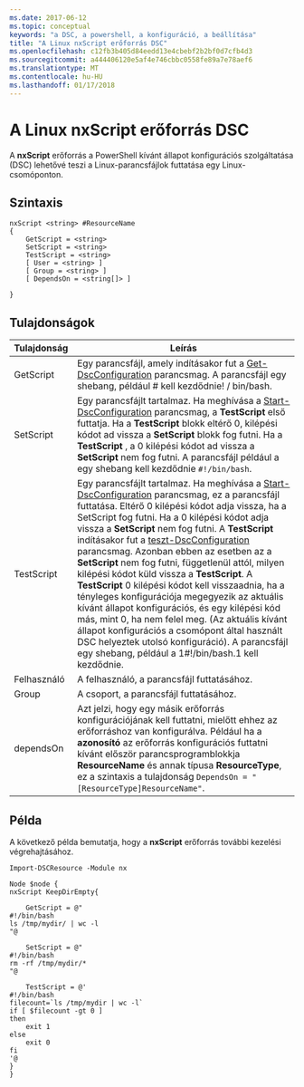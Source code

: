 ```yaml
---
ms.date: 2017-06-12
ms.topic: conceptual
keywords: "a DSC, a powershell, a konfiguráció, a beállítása"
title: "A Linux nxScript erőforrás DSC"
ms.openlocfilehash: c12fb3b405d84eedd13e4cbebf2b2bf0d7cfb4d3
ms.sourcegitcommit: a444406120e5af4e746cbbc0558fe89a7e78aef6
ms.translationtype: MT
ms.contentlocale: hu-HU
ms.lasthandoff: 01/17/2018
---
```

# <a name="dsc-for-linux-nxscript-resource"></a>A Linux nxScript erőforrás DSC

A **nxScript** erőforrás a PowerShell kívánt állapot konfigurációs szolgáltatása (DSC) lehetővé teszi a Linux-parancsfájlok futtatása egy Linux-csomóponton.

## <a name="syntax"></a>Szintaxis

```
nxScript <string> #ResourceName
{
    GetScript = <string>
    SetScript = <string>
    TestScript = <string>
    [ User = <string> ]
    [ Group = <string> ]
    [ DependsOn = <string[]> ]

}
```

## <a name="properties"></a>Tulajdonságok

|  Tulajdonság |  Leírás | 
|---|---|
| GetScript| Egy parancsfájl, amely indításakor fut a [Get-DscConfiguration](https://technet.microsoft.com/en-us/library/dn521625.aspx) parancsmag. A parancsfájl egy shebang, például # kell kezdődnie! / bin/bash.| 
| SetScript| Egy parancsfájlt tartalmaz. Ha meghívása a [Start-DscConfiguration](https://technet.microsoft.com/en-us/library/dn521623.aspx) parancsmag, a **TestScript** első futtatja. Ha a **TestScript** blokk eltérő 0, kilépési kódot ad vissza a **SetScript** blokk fog futni. Ha a **TestScript** , a 0 kilépési kódot ad vissza a **SetScript** nem fog futni. A parancsfájl például a egy shebang kell kezdődnie `#!/bin/bash`.| 
| TestScript| Egy parancsfájlt tartalmaz. Ha meghívása a [Start-DscConfiguration](https://technet.microsoft.com/en-us/library/dn521623.aspx) parancsmag, ez a parancsfájl futtatása. Eltérő 0 kilépési kódot adja vissza, ha a SetScript fog futni. Ha a 0 kilépési kódot adja vissza a **SetScript** nem fog futni. A **TestScript** indításakor fut a [teszt-DscConfiguration](https://technet.microsoft.com/en-us/library/dn407382.aspx) parancsmag. Azonban ebben az esetben az a **SetScript** nem fog futni, függetlenül attól, milyen kilépési kódot küld vissza a **TestScript**. A **TestScript** 0 kilépési kódot kell visszaadnia, ha a tényleges konfigurációja megegyezik az aktuális kívánt állapot konfigurációs, és egy kilépési kód más, mint 0, ha nem felel meg. (Az aktuális kívánt állapot konfigurációs a csomópont által használt DSC helyeztek utolsó konfiguráció). A parancsfájl egy shebang, például a 1#!/bin/bash.1 kell kezdődnie.| 
| Felhasználó| A felhasználó, a parancsfájl futtatásához.| 
| Group| A csoport, a parancsfájl futtatásához.| 
| dependsOn | Azt jelzi, hogy egy másik erőforrás konfigurációjának kell futtatni, mielőtt ehhez az erőforráshoz van konfigurálva. Például ha a **azonosító** az erőforrás konfigurációs futtatni kívánt először parancsprogramblokkja **ResourceName** és annak típusa **ResourceType**, ez a szintaxis a tulajdonság `DependsOn = "[ResourceType]ResourceName"`.| 

## <a name="example"></a>Példa

A következő példa bemutatja, hogy a **nxScript** erőforrás további kezelési végrehajtásához.

```
Import-DSCResource -Module nx 

Node $node {
nxScript KeepDirEmpty{

    GetScript = @"
#!/bin/bash
ls /tmp/mydir/ | wc -l
"@

    SetScript = @"
#!/bin/bash
rm -rf /tmp/mydir/*
"@

    TestScript = @'
#!/bin/bash
filecount=`ls /tmp/mydir | wc -l`
if [ $filecount -gt 0 ]
then
    exit 1
else
    exit 0
fi
'@
} 
}
```

